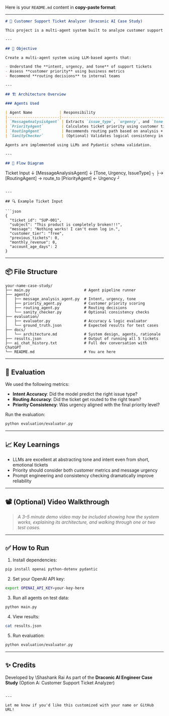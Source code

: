 Here is your `README.md` content in **copy-paste format**:

---

```markdown
# 🧠 Customer Support Ticket Analyzer (Draconic AI Case Study)

This project is a multi-agent system built to analyze customer support tickets and determine the best routing strategy based on ticket content and customer profile. It was developed as part of the Draconic AI Engineering Case Study.

---

## 🚀 Objective

Create a multi-agent system using LLM-based agents that:

- Understand the **intent, urgency, and tone** of support tickets  
- Assess **customer priority** using business metrics  
- Recommend **routing decisions** to internal teams  

---

## 🏗️ Architecture Overview

### Agents Used

| Agent Name            | Responsibility                                                 |
|-----------------------|----------------------------------------------------------------|
| `MessageAnalysisAgent` | Extracts `issue_type`, `urgency`, and `tone` from ticket text |
| `PriorityAgent`        | Calculates ticket priority using customer tier, history, etc. |
| `RoutingAgent`         | Recommends routing path based on analysis + priority          |
| `SanityChecker`        | (Optional) Validates logical consistency in agent outputs     |

Agents are implemented using LLMs and Pydantic schema validation.

---

## 🧩 Flow Diagram

```

Ticket Input
↓
\[MessageAnalysisAgent]
↓
\[Tone, Urgency, IssueType] ┐
├→ \[RoutingAgent] → route\_to
\[PriorityAgent] ← Urgency ┘

````

---

## 🔍 Example Ticket Input

```json
{
  "ticket_id": "SUP-001",
  "subject": "This product is completely broken!!!",
  "message": "Nothing works! I can't even log in.",
  "customer_tier": "free",
  "previous_tickets": 0,
  "monthly_revenue": 0,
  "account_age_days": 2
}
````

---

## 📦 File Structure

```
your-name-case-study/
├── main.py                        # Agent pipeline runner
├── agents/
│   ├── message_analysis_agent.py  # Intent, urgency, tone
│   ├── priority_agent.py          # Customer priority scoring
│   ├── routing_agent.py           # Routing decisions
│   └── sanity_checker.py          # Optional consistency checks
├── evaluation/
│   ├── evaluator.py               # Accuracy & logic evaluator
│   └── ground_truth.json          # Expected results for test cases
├── docs/
│   └── architecture.md            # System design, agents, rationale
├── results.json                   # Output of running all 5 tickets
├── ai_chat_history.txt            # Full dev conversation with ChatGPT
└── README.md                      # You are here
```

---

## 🧪 Evaluation

We used the following metrics:

* **Intent Accuracy**: Did the model predict the right issue type?
* **Routing Accuracy**: Did the ticket get routed to the right team?
* **Priority Consistency**: Was urgency aligned with the final priority level?

Run the evaluation:

```bash
python evaluation/evaluator.py
```

---

## 📈 Key Learnings

* LLMs are excellent at abstracting tone and intent even from short, emotional tickets
* Priority should consider both customer metrics and message urgency
* Prompt engineering and consistency checking dramatically improve reliability

---

## 📽️ (Optional) Video Walkthrough

> *A 3–5 minute demo video may be included showing how the system works, explaining its architecture, and walking through one or two test cases.*

---

## ✅ How to Run

1. Install dependencies:

```bash
pip install openai python-dotenv pydantic
```

2. Set your OpenAI API key:

```bash
export OPENAI_API_KEY=your-key-here
```

3. Run all agents on test data:

```bash
python main.py
```

4. View results:

```bash
cat results.json
```

5. Run evaluation:

```bash
python evaluation/evaluator.py
```

---

## ✨ Credits

Developed by \Shashank Rai
As part of the **Draconic AI Engineer Case Study** (Option A: Customer Support Ticket Analyzer)

```

---

Let me know if you'd like this customized with your name or GitHub URL!
```
